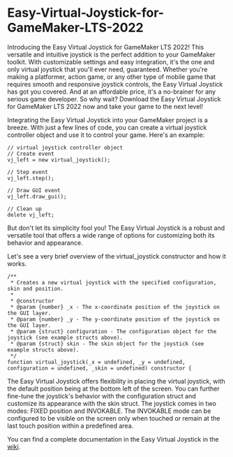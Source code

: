 # Easy-Virtual-Joystick-for-GameMaker-LTS-2022
Introducing the Easy Virtual Joystick for GameMaker LTS 2022! This versatile and intuitive joystick is the perfect addition to your GameMaker toolkit. With customizable settings and easy integration, it's the one and only virtual joystick that you'll ever need, guaranteed. Whether you're making a platformer, action game, or any other type of mobile game that requires smooth and responsive joystick controls, the Easy Virtual Joystick has got you covered. And at an affordable price, it's a no-brainer for any serious game developer. So why wait? Download the Easy Virtual Joystick for GameMaker LTS 2022 now and take your game to the next level!

Integrating the Easy Virtual Joystick into your GameMaker project is a breeze. With just a few lines of code, you can create a virtual joystick controller object and use it to control your game. Here's an example:

```gml
// virtual joystick controller object
// Create event
vj_left = new virtual_joystick();

// Step event
vj_left.step();

// Draw GUI event
vj_left.draw_gui();

// Clean up
delete vj_left;
```

But don't let its simplicity fool you! The Easy Virtual Joystick is a robust and versatile tool that offers a wide range of options for customizing both its behavior and appearance.

Let's see a very brief overview of the virtual_joystick constructor and how it works. 

```gml
/**
 * Creates a new virtual joystick with the specified configuration, skin and position.
 *
 * @constructor
 * @param {number} _x - The x-coordinate position of the joystick on the GUI layer.
 * @param {number} _y - The y-coordinate position of the joystick on the GUI layer.
 * @param {struct} configuration - The configuration object for the joystick (see example structs above).
 * @param {struct} skin - The skin object for the joystick (see example structs above).
 */
function virtual_joystick(_x = undefined, _y = undefined, configuration = undefined, _skin = undefined) constructor {
```

 The Easy Virtual Joystick offers flexibility in placing the virtual joystick, with the default position being at the bottom left of the screen. You can further fine-tune the joystick's behavior with the configuration struct and customize its appearance with the skin struct. The joystick comes in two modes: FIXED position and INVOKABLE. The INVOKABLE mode can be configured to be visible on the screen only when touched or remain at the last touch position within a predefined area.

You can find a complete documentation in the Easy Virtual Joystick in the [wiki](https://github.com/harpwood/Easy-Virtual-Joystick-for-GameMaker-LTS-2022/wiki).
